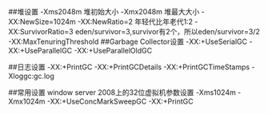 ##堆设置
-Xms2048m   堆初始大小
-Xmx2048m   堆最大大小
-XX:NewSize=1024m
-XX:NewRatio=2 年轻代比年老代1:2
-XX:SurvivorRatio=3 eden/survivor=3,survivor有2个，所以eden/survivor=3/2
-XX:MaxTenuringThreshold
##Garbage Collector设置
-XX:+UseSerialGC
-XX:+UseParallelGC
-XX:+UseParallelOldGC

##日志设置
-XX:+PrintGC
-XX:+PrintGCDetails
-XX:+PrintGCTimeStamps
-Xloggc:gc.log

##常用设置
window server 2008上的32位虚拟机参数设置
-Xms1024m -Xmx1024m -XX:+UseConcMarkSweepGC -XX:+PrintGC